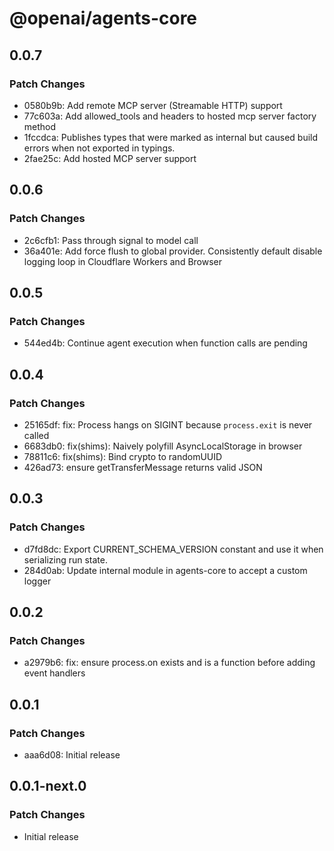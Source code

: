 # @openai/agents-core

## 0.0.7

### Patch Changes

- 0580b9b: Add remote MCP server (Streamable HTTP) support
- 77c603a: Add allowed_tools and headers to hosted mcp server factory method
- 1fccdca: Publishes types that were marked as internal but caused build errors when not exported in typings.
- 2fae25c: Add hosted MCP server support

## 0.0.6

### Patch Changes

- 2c6cfb1: Pass through signal to model call
- 36a401e: Add force flush to global provider. Consistently default disable logging loop in Cloudflare Workers and Browser

## 0.0.5

### Patch Changes

- 544ed4b: Continue agent execution when function calls are pending

## 0.0.4

### Patch Changes

- 25165df: fix: Process hangs on SIGINT because `process.exit` is never called
- 6683db0: fix(shims): Naively polyfill AsyncLocalStorage in browser
- 78811c6: fix(shims): Bind crypto to randomUUID
- 426ad73: ensure getTransferMessage returns valid JSON

## 0.0.3

### Patch Changes

- d7fd8dc: Export CURRENT_SCHEMA_VERSION constant and use it when serializing run state.
- 284d0ab: Update internal module in agents-core to accept a custom logger

## 0.0.2

### Patch Changes

- a2979b6: fix: ensure process.on exists and is a function before adding event handlers

## 0.0.1

### Patch Changes

- aaa6d08: Initial release

## 0.0.1-next.0

### Patch Changes

- Initial release

